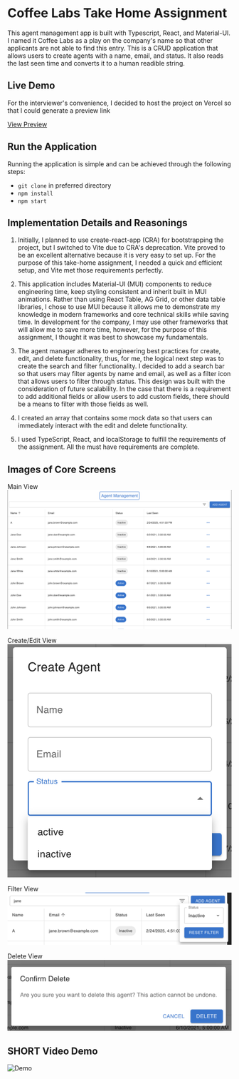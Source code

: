 # Coffee Labs Take Home Assignment

This agent management app is built with Typescript, React, and Material-UI. I named it Coffee Labs as a play on the company's name so that other applicants are not able to find this entry. This is a CRUD application that allows users to create agents with a name, email, and status. It also reads the last seen time and converts it to a human readible string.

## Live Demo
For the interviewer's convenience, I decided to host the project on Vercel so that I could generate a preview link

[View Preview](https://coffee-labs-take-home-assignment-f9psqsljn-lisatianns-projects.vercel.app/)

## Run the Application

Running the application is simple and can be achieved through the following steps:

- `git clone` in preferred directory
- `npm install`
- `npm start `

## Implementation Details and Reasonings
1. Initially, I planned to use create-react-app (CRA) for bootstrapping the project, but I switched to Vite due to CRA's deprecation. Vite proved to be an excellent alternative because it is very easy to set up. For the purpose of this take-home assignment, I needed a quick and efficient setup, and Vite met those requirements perfectly.

2. This application includes Material-UI (MUI) components to reduce engineering time, keep styling consistent and inherit built in MUI animations. Rather than using React Table, AG Grid, or other data table libraries, I chose to use MUI because it allows me to demonstrate my knowledge in modern frameworks and core technical skills while saving time. In development for the company, I may use other frameworks that will allow me to save more time, however, for the purpose of this assignment, I thought it was best to showcase my fundamentals.

3. The agent manager adheres to engineering best practices for create, edit, and delete functionality, thus, for me, the logical next step was to create the search and filter functionality. I decided to add a search bar so that users may filter agents by name and email, as well as a filter icon that allows users to filter through status. This design was built with the consideration of future scalability. In the case that there is a requirement to add additional fields or allow users to add custom fields, there should be a means to filter with those fields as well.

4. I created an array that contains some mock data so that users can immediately interact with the edit and delete functionality.

5. I used TypeScript, React, and localStorage to fulfill the requirements of the assignment. All the must have requirements are complete.

## Images of Core Screens
Main View
![Main View](./my-app/assets/mainView.png)

Create/Edit View
![Create/Edit View](./my-app/assets/createView.png)

Filter View
![Filter View](./my-app/assets/filterView.png)

Delete View
![Delete View](./my-app/assets/deleteView.png)

## SHORT Video Demo
![Demo](./my-app/assets/demo.gif)
